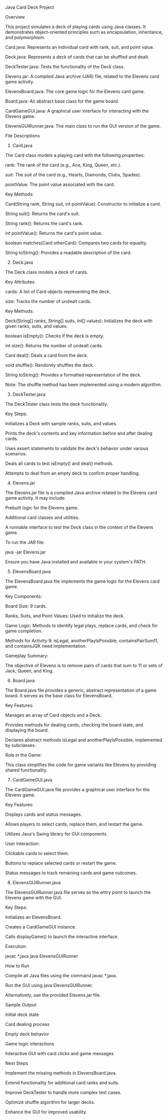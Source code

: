 Java Card Deck Project

Overview

This project simulates a deck of playing cards using Java classes. It demonstrates object-oriented principles such as encapsulation, inheritance, and polymorphism.

Card.java: Represents an individual card with rank, suit, and point value.

Deck.java: Represents a deck of cards that can be shuffled and dealt.

DeckTester.java: Tests the functionality of the Deck class.

Elevens.jar: A compiled Java archive (JAR) file, related to the Elevens card game activity.

ElevensBoard.java: The core game logic for the Elevens card game.

Board.java: An abstract base class for the game board.

CardGameGUI.java: A graphical user interface for interacting with the Elevens game.

ElevensGUIRunner.java: The main class to run the GUI version of the game.

File Descriptions

1. Card.java

The Card class models a playing card with the following properties:

rank: The rank of the card (e.g., Ace, King, Queen, etc.).

suit: The suit of the card (e.g., Hearts, Diamonds, Clubs, Spades).

pointValue: The point value associated with the card.

Key Methods:

Card(String rank, String suit, int pointValue): Constructor to initialize a card.

String suit(): Returns the card's suit.

String rank(): Returns the card's rank.

int pointValue(): Returns the card's point value.

boolean matches(Card otherCard): Compares two cards for equality.

String toString(): Provides a readable description of the card.

2. Deck.java

The Deck class models a deck of cards.

Key Attributes:

cards: A list of Card objects representing the deck.

size: Tracks the number of undealt cards.

Key Methods:

Deck(String[] ranks, String[] suits, int[] values): Initializes the deck with given ranks, suits, and values.

boolean isEmpty(): Checks if the deck is empty.

int size(): Returns the number of undealt cards.

Card deal(): Deals a card from the deck.

void shuffle(): Randomly shuffles the deck.

String toString(): Provides a formatted representation of the deck.

Note: The shuffle method has been implemented using a modern algorithm.

3. DeckTester.java

The DeckTester class tests the deck functionality.

Key Steps:

Initializes a Deck with sample ranks, suits, and values.

Prints the deck's contents and key information before and after dealing cards.

Uses assert statements to validate the deck's behavior under various scenarios.

Deals all cards to test isEmpty() and deal() methods.

Attempts to deal from an empty deck to confirm proper handling.

4. Elevens.jar

The Elevens.jar file is a compiled Java archive related to the Elevens card game activity. It may include:

Prebuilt logic for the Elevens game.

Additional card classes and utilities.

A runnable interface to test the Deck class in the context of the Elevens game.

To run the JAR file:

java -jar Elevens.jar

Ensure you have Java installed and available in your system's PATH.

5. ElevensBoard.java

The ElevensBoard.java file implements the game logic for the Elevens card game.

Key Components:

Board Size: 9 cards.

Ranks, Suits, and Point Values: Used to initialize the deck.

Game Logic: Methods to identify legal plays, replace cards, and check for game completion.

Methods for Activity 9: isLegal, anotherPlayIsPossible, containsPairSum11, and containsJQK need implementation.

Gameplay Summary:

The objective of Elevens is to remove pairs of cards that sum to 11 or sets of Jack, Queen, and King.

6. Board.java

The Board.java file provides a generic, abstract representation of a game board. It serves as the base class for ElevensBoard.

Key Features:

Manages an array of Card objects and a Deck.

Provides methods for dealing cards, checking the board state, and displaying the board.

Declares abstract methods isLegal and anotherPlayIsPossible, implemented by subclasses.

Role in the Game:

This class simplifies the code for game variants like Elevens by providing shared functionality.

7. CardGameGUI.java

The CardGameGUI.java file provides a graphical user interface for the Elevens game.

Key Features:

Displays cards and status messages.

Allows players to select cards, replace them, and restart the game.

Utilizes Java's Swing library for GUI components.

User Interaction:

Clickable cards to select them.

Buttons to replace selected cards or restart the game.

Status messages to track remaining cards and game outcomes.

8. ElevensGUIRunner.java

The ElevensGUIRunner.java file serves as the entry point to launch the Elevens game with the GUI.

Key Steps:

Initializes an ElevensBoard.

Creates a CardGameGUI instance.

Calls displayGame() to launch the interactive interface.

Execution:

javac *.java
java ElevensGUIRunner

How to Run

Compile all Java files using the command javac *.java.

Run the GUI using java ElevensGUIRunner.

Alternatively, use the provided Elevens.jar file.

Sample Output:

Initial deck state

Card dealing process

Empty deck behavior

Game logic interactions

Interactive GUI with card clicks and game messages

Next Steps

Implement the missing methods in ElevensBoard.java.

Extend functionality for additional card ranks and suits.

Improve DeckTester to handle more complex test cases.

Optimize shuffle algorithm for larger decks.

Enhance the GUI for improved usability.
